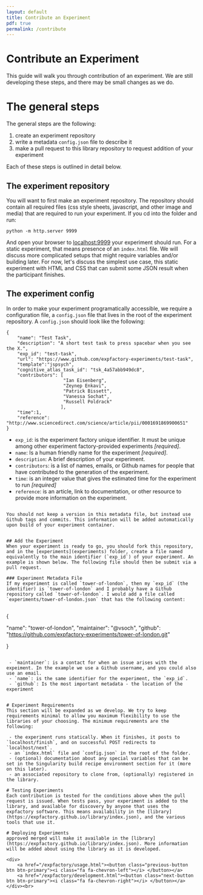 ```yaml
---
layout: default
title: Contribute an Experiment
pdf: true
permalink: /contribute
---
```


# Contribute an Experiment

This guide will walk you through contribution of an experiment. We are still developing these steps, and there may be small changes as we do.


# The general steps
The general steps are the following:

 1. create an experiment repository
 2. write a metadata `config.json` file to describe it
 3. make a pull request to this library repository to request addition of your experiment

Each of these steps is outlined in detail below.

## The experiment repository
You will want to first make an experiment repository. The repository should contain all required files (css style sheets, javascript, and other image and media) that are required to run your experiment. If you cd into the folder and run:

```
python -m http.server 9999
```

And open your browser to [localhost:9999](localhost:9999) your experiment should run. For a static experiment, that means presence of an `index.html` file. We will discuss more complicated setups that might require variables and/or building later. For now, let's discuss the simplest use case, this static experiment with HTML and CSS that can submit some JSON result when the participant finishes.


## The experiment config
In order to make your experiment programatically accessible, we require a configuration file, a `config.json` file that lives in the root of the experiment repository. A `config.json` should look like the following:

```
{
    "name": "Test Task",
    "description": "A short test task to press spacebar when you see the X.",
    "exp_id": "test-task",
    "url": "https://www.github.com/expfactory-experiments/test-task",
    "template":"jspsych",
    "cognitive_atlas_task_id": "tsk_4a57abb949dc8",
    "contributors": [
                     "Ian Eisenberg",
                     "Zeynep Enkavi",
                     "Patrick Bissett",
                     "Vanessa Sochat",
                     "Russell Poldrack"
                    ], 
    "time":1,
    "reference": "http://www.sciencedirect.com/science/article/pii/0001691869900651"
}
```

 - `exp_id`: is the experiment factory unique identifier. It must be unique among other experiment factory-provided experiments *[required]*.
 - `name`: Is a human friendly name for the experiment *[required]*.
 - `description`: A brief description of your experiment.
 - `contributors`: is a list of names, emails, or Github names for people that have contributed to the generation of the experiment. 
 - `time`: is an integer value that gives the estimated time for the experiment to run *[required]*
 - `reference`: is an article, link to documentation, or other resource to provide more information on the experiment.
```

You should not keep a version in this metadata file, but instead use Github tags and commits. This information will be added automatically upon build of your experiment container.


## Add the Experiment
When your experiment is ready to go, you should fork this repository, and in the [experiments](experiments) folder, create a file named equivalently to the main identifier (`exp_id`) of your experiment. An example is shown below. The following file should then be submit via a pull request.

### Experiment Metadata File
If my experiment is called `tower-of-london`, then my `exp_id` (the identifier) is `tower-of-london` and I probably have a Github repository called `tower-of-london`. I would add a file called `experiments/tower-of-london.json` that has the following content:


```
{

   "name": "tower-of-london",
   "maintainer": "@vsoch",
   "github":     "https://github.com/expfactory-experiments/tower-of-london.git"

}
```

 - `maintainer`: is a contact for when an issue arises with the expeiment. In the example we use a Github username, and you could also use an email.
 - `name`: is the same identifier for the experiment, the `exp_id`.
 - `github`: Is the most important metadata - the location of the experiment


# Experiment Requirements
This section will be expanded as we develop. We try to keep requirements minimal to allow you maximum flexibility to use the libraries of your choosing. The minimum requirements are the following:

 - the experiment runs statically. When it finishes, it posts to `localhost/finish`, and on successful POST redirects to `localhost/next`.
 - an `index.html` file and `config.json` in the root of the folder.
 - (optional) documentation about any special variables that can be set in the Singularity build recipe environment section for it (more on this later).
 - an associated repository to clone from, (optionally) registered in the library.

# Testing Experiments
Each contribution is tested for the conditions above when the pull request is issued. When tests pass, your experiment is added to the library, and available for discovery by anyone that uses the expfactory software. This means availability in the [library](https://expfactory.github.io/library/index.json), and the various tools that use it.

# Deploying Experiments
approved merged will make it available in the [library](https://expfactory.github.io/library/index.json). More information will be added about using the library as it is developed.

<div>
    <a href="/expfactory/usage.html"><button class="previous-button btn btn-primary"><i class="fa fa-chevron-left"></i> </button></a>
    <a href="/expfactory/development.html"><button class="next-button btn btn-primary"><i class="fa fa-chevron-right"></i> </button></a>
</div><br>
